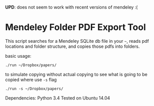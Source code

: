 **UPD**: does not seem to work with recent versions of mendeley :( 

# Mendeley Folder PDF Export Tool

This script searches for a Mendeley SQLite db file in your `~`, reads pdf locations and folder structure, and copies those pdfs into folders.

basic usage:

    ./run ~/Dropbox/papers/

to simulate copying without actual copying to see what is going to be copied where use `-s` flag

    ./run -s ~/Dropbox/papers/

Dependencies: Python 3.4
Tested on Ubuntu 14.04
